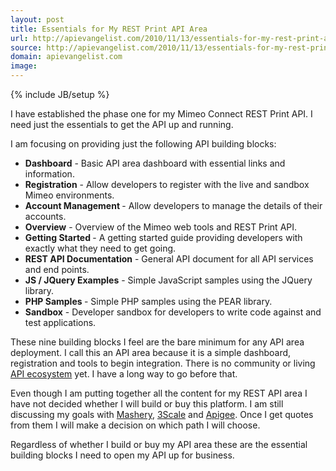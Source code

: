 ```yaml
---
layout: post
title: Essentials for My REST Print API Area
url: http://apievangelist.com/2010/11/13/essentials-for-my-rest-print-api-area/
source: http://apievangelist.com/2010/11/13/essentials-for-my-rest-print-api-area/
domain: apievangelist.com
image: 
---
```

{% include JB/setup %}<p>I have established the phase one for my Mimeo Connect REST Print API.  I need just the essentials to get the API up and running.<p></p>
I am focusing on providing just the following API building blocks:
<ul class="mainlist">
	<li><strong>Dashboard</strong> - Basic API area dashboard with essential links and information.</li>
	<li><strong>Registration</strong> - Allow developers to register with the live and sandbox Mimeo environments.</li>
	<li><strong>Account Management </strong>- Allow developers to manage the details of their accounts.</li>
	<li><strong>Overview</strong> - Overview of the Mimeo web tools and REST Print API.</li>
	<li><strong>Getting Started </strong>- A getting started guide providing developers with exactly what they need to get going.</li>
	<li><strong>REST API Documentation</strong> - General API document for all API services and end points.</li>
	<li><strong>JS / JQuery Examples</strong> - Simple JavaScript samples using the JQuery library.</li>
	<li><strong>P</strong><strong>HP Samples </strong>- Simple PHP samples using the PEAR library.</li>
	<li><strong>Sandbox</strong> - Developer sandbox for developers to write code against and test applications.</li>
</ul>
These nine building blocks I feel are the bare minimum for any API area deployment.  I call this an API area because it is a simple dashboard, registration and tools to begin integration.  There is no community or living <a href="http://www.apievangelist.com/ecosystem.php" target="_blank">API ecosystem</a> yet.  I have a long way to go before that.<p></p>
Even though I am putting together all the content for my REST API area I have not decided whether I will build or buy this platform.  I am still discussing my goals with <a href="http://www.mashery.com" target="_blank">Mashery</a>, <a href="http://www.3scale.net" target="_blank">3Scale</a> and <a href="http://www.apigee.com" target="_blank">Apigee</a>.  Once I get quotes from them I will make a decision on which path I will choose.<p></p>
Regardless of whether I build or buy my API area these are the essential building blocks I need to open my API up for business.</p>

